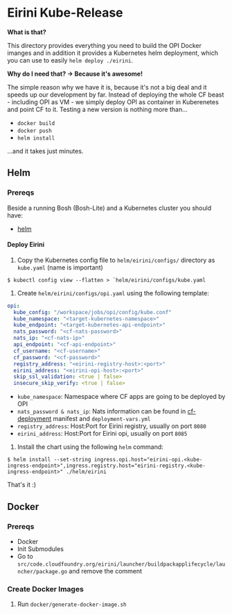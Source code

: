 # Eirini Kube-Release

**What is that?**

This directory provides everything you need to build the OPI Docker imanges and in addition it provides a Kubernetes helm deployment, which you can use to easily `helm deploy ./eirini`.

**Why do I need that? -> Because it's awesome!**

The simple reason why we have it is, because it's not a big deal and it speeds up our development by far. Instead of deploying the whole CF beast - including OPI as VM - we simply deploy OPI as container in Kuberenetes and point CF to it. Testing a new version is nothing more than...

- `docker build`
- `docker push`
- `helm install`

...and it takes just minutes.

## Helm

### Prereqs

Beside a running Bosh (Bosh-Lite) and a Kubernetes cluster you should have:

- [helm](https://github.com/kubernetes/helm/blob/master/docs/install.md)

#### Deploy Eirini

1. Copy the Kubernetes config file to `helm/eirini/configs/` directory as `kube.yaml` (name is important)

```
$ kubectl config view --flatten > `helm/eirini/configs/kube.yaml
```

1. Create `helm/eirini/configs/opi.yaml` using the following template:

```yaml
opi:
  kube_config: "/workspace/jobs/opi/config/kube.conf"
  kube_namespace: "<target-kubernetes-namespace>"
  kube_endpoint: "<target-kubernetes-api-endpoint>"
  nats_password: "<cf-nats-password>"
  nats_ip: "<cf-nats-ip>"
  api_endpoint: "<cf-api-endpoint>"
  cf_username: "<cf-username>"
  cf_password: "<cf-password>"
  registry_address: "<eirini-registry-host>:<port>"
  eirini_address: "<eirini-opi-host>:<port>"
  skip_ssl_validation: <true | false>
  insecure_skip_verify: <true | false>
```

- `kube_namespace`: Namespace where CF apps are going to be deployed by OPI
- `nats_password & nats_ip`: Nats information can be found in [cf-deployment](https://github.com/cloudfoundry/cf-deployment) manifest and `deployment-vars.yml`
- `registry_address`: Host:Port for Eirini registry, usually on port `8080`
- `eirini_address`: Host:Port for Eirini opi, usually on port `8085`

1. Install the chart using the following `helm` command:

```
$ helm install --set-string ingress.opi.host="eirini-opi.<kube-ingress-endpoint>",ingress.registry.host="eirini-registry.<kube-ingress-endpoint>" ./helm/eirini
```

That's it :)

## Docker

### Prereqs

- Docker
- Init Submodules
- Go to `src/code.cloudfoundry.org/eirini/launcher/buildpackapplifecycle/launcher/package.go` and remove the comment

### Create Docker Images

1. Run `docker/generate-docker-image.sh`




